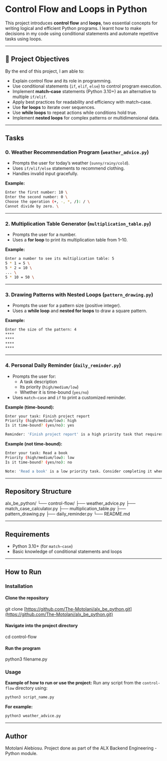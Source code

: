 # Control Flow and Loops in Python  

This project introduces **control flow** and **loops**, two essential concepts for writing logical and efficient Python programs. I learnt how to make decisions in my code using conditional statements and automate repetitive tasks using loops.

---

## 📖 Project Objectives  

By the end of this project, I am able to:  

- Explain control flow and its role in programming.  
- Use conditional statements (`if`, `elif`, `else`) to control program execution.  
- Implement **match–case** statements (Python 3.10+) as an alternative to multiple `if/elif`.  
- Apply best practices for readability and efficiency with match–case.  
- Use **for loops** to iterate over sequences.  
- Use **while loops** to repeat actions while conditions hold true.  
- Implement **nested loops** for complex patterns or multidimensional data.  

---

## Tasks  

### 0. Weather Recommendation Program (`weather_advice.py`)  

- Prompts the user for today’s weather (`sunny/rainy/cold`).  
- Uses `if/elif/else` statements to recommend clothing.  
- Handles invalid input gracefully.  

**Example:**  

``` bash
Enter the first number: 10 \
Enter the second number: 0 \
Choose the operation (+, -, *, /): / \
Cannot divide by zero. \
```

---

### 2. Multiplication Table Generator (`multiplication_table.py`)  

- Prompts the user for a number.  
- Uses a **for loop** to print its multiplication table from 1–10.  

**Example:**

```bash
Enter a number to see its multiplication table: 5
5 * 1 = 5 \
5 * 2 = 10 \
... \
5 * 10 = 50 \
```

---

### 3. Drawing Patterns with Nested Loops (`pattern_drawing.py`)

- Prompts the user for a pattern size (positive integer).  
- Uses a **while loop** and **nested for loops** to draw a square pattern.  

**Example:**  

``` bash
Enter the size of the pattern: 4
****
****
****
****
```

---

### 4. Personal Daily Reminder (`daily_reminder.py`)  

- Prompts the user for:  
  - A task description  
  - Its priority (`high/medium/low`)  
  - Whether it is time-bound (`yes/no`)  
- Uses `match–case` and `if` to print a customized reminder.  

**Example (time-bound):**  

```bash
Enter your task: Finish project report
Priority (high/medium/low): high
Is it time-bound? (yes/no): yes

Reminder: 'Finish project report' is a high priority task that requires immediate attention today!
```

**Example (not time-bound):**  

```bash
Enter your task: Read a book
Priority (high/medium/low): low
Is it time-bound? (yes/no): no

Note: 'Read a book' is a low priority task. Consider completing it when you have free time.
```

---

## Repository Structure  

alx_be_python/
└── control-flow/
├── weather_advice.py
├── match_case_calculator.py
├── multiplication_table.py
├── pattern_drawing.py
├── daily_reminder.py
└── README.md

---

## Requirements  

- Python 3.10+ (for `match–case`)  
- Basic knowledge of conditional statements and loops  

---

## How to Run  

### Installation

#### Clone the repository

git clone [https://github.com/The-Motolani/alx_be_python.git](https://github.com/The-Motolani/alx_be_python.git)  

#### Navigate into the project directory

cd control-flow  

#### Run the program

python3 filename.py  

### Usage

**Example of how to run or use the project:**
Run any script from the `control-flow` directory using:  

```bash
python3 script_name.py 
```

**For example:**

```bash
python3 weather_advice.py
```

---

## Author

Motolani Alebiosu. Project done as part of the ALX Backend Engineering - Python module.
